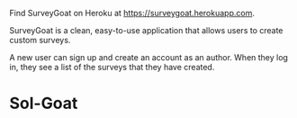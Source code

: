 Find SurveyGoat on Heroku at https://surveygoat.herokuapp.com.

SurveyGoat is a clean, easy-to-use application that allows users to create custom surveys.  

A new user can sign up and create an account as an author.  When they log in, they see a list of the surveys that they have created.
# Sol-Goat
